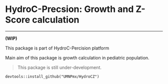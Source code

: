 
# HydroC-Precsion: Growth and Z-Score calculation 
---
__(WIP)__

This package is part of HydroC-Percision platform 

Main aim of this package is growth calculation in pediatric population. 

> This package is still under-development. 

```{r}
devtools::install_github("UMNPmx/HydroCZ")
```




